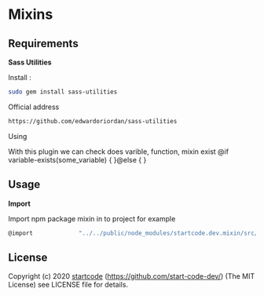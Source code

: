 Mixins
======
## Requirements

**Sass Utilities**


Install :

```sh
sudo gem install sass-utilities
```


Official address

```sh
https://github.com/edwardoriordan/sass-utilities
```


Using

With this plugin we can check does varible, function, mixin exist
@if variable-exists(some_variable) { }@else { }



## Usage

**Import**

Import npm package mixin in to project for example

```sh
@import             "../../public/node_modules/startcode.dev.mixin/src/mixin";
```

## License

Copyright (c) 2020 [startcode](https:startcode.dev) (https://github.com/start-code-dev/)
(The MIT License) see LICENSE file for details.
